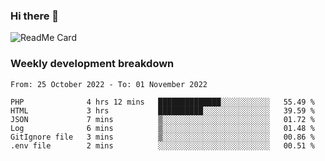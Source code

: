 ### Hi there 👋

<!--
**itzcy/itzcy** is a ✨ _special_ ✨ repository because its `README.md` (this file) appears on your GitHub profile.

Here are some ideas to get you started:

- 🔭 I’m currently working on ...
- 🌱 I’m currently learning ...
- 👯 I’m looking to collaborate on ...
- 🤔 I’m looking for help with ...
- 💬 Ask me about ...
- 📫 How to reach me: ...
- 😄 Pronouns: ...
- ⚡ Fun fact: ...
-->
![ReadMe Card](https://github-readme-stats.vercel.app/api?username=itzcy&show_icons=true&title_color=2d3198&icon_color=797cb8&text_color=24292e&bg_color=f6f8fa)

### Weekly development breakdown
<!--START_SECTION:waka-->

```text
From: 25 October 2022 - To: 01 November 2022

PHP              4 hrs 12 mins   ██████████████░░░░░░░░░░░   55.49 %
HTML             3 hrs           ██████████░░░░░░░░░░░░░░░   39.59 %
JSON             7 mins          ▒░░░░░░░░░░░░░░░░░░░░░░░░   01.72 %
Log              6 mins          ▒░░░░░░░░░░░░░░░░░░░░░░░░   01.48 %
GitIgnore file   3 mins          ▒░░░░░░░░░░░░░░░░░░░░░░░░   00.86 %
.env file        2 mins          ░░░░░░░░░░░░░░░░░░░░░░░░░   00.51 %
```

<!--END_SECTION:waka-->
